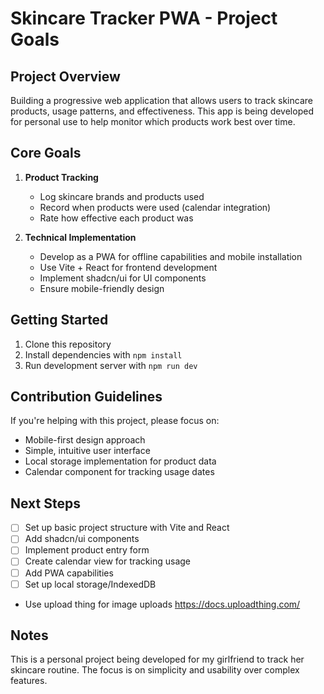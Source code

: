 # Skincare Tracker PWA - Project Goals

## Project Overview
Building a progressive web application that allows users to track skincare products, usage patterns, and effectiveness. This app is being developed for personal use to help monitor which products work best over time.

## Core Goals

1. **Product Tracking**
   - Log skincare brands and products used
   - Record when products were used (calendar integration)
   - Rate how effective each product was

2. **Technical Implementation**
   - Develop as a PWA for offline capabilities and mobile installation
   - Use Vite + React for frontend development
   - Implement shadcn/ui for UI components
   - Ensure mobile-friendly design

## Getting Started

1. Clone this repository
2. Install dependencies with `npm install`
3. Run development server with `npm run dev`

## Contribution Guidelines

If you're helping with this project, please focus on:

- Mobile-first design approach
- Simple, intuitive user interface
- Local storage implementation for product data
- Calendar component for tracking usage dates

## Next Steps

- [ ] Set up basic project structure with Vite and React
- [ ] Add shadcn/ui components
- [ ] Implement product entry form
- [ ] Create calendar view for tracking usage
- [ ] Add PWA capabilities
- [ ] Set up local storage/IndexedDB
- Use upload thing for image uploads https://docs.uploadthing.com/

## Notes
This is a personal project being developed for my girlfriend to track her skincare routine. The focus is on simplicity and usability over complex features.
